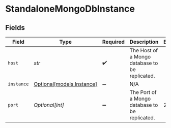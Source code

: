 # StandaloneMongoDbInstance


## Fields

| Field                                              | Type                                               | Required                                           | Description                                        | Example                                            |
| -------------------------------------------------- | -------------------------------------------------- | -------------------------------------------------- | -------------------------------------------------- | -------------------------------------------------- |
| `host`                                             | *str*                                              | :heavy_check_mark:                                 | The Host of a Mongo database to be replicated.     |                                                    |
| `instance`                                         | [Optional[models.Instance]](../models/instance.md) | :heavy_minus_sign:                                 | N/A                                                |                                                    |
| `port`                                             | *Optional[int]*                                    | :heavy_minus_sign:                                 | The Port of a Mongo database to be replicated.     | 27017                                              |